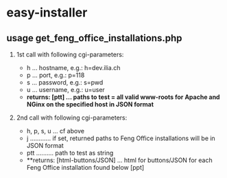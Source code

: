 # easy-installer

## usage get_feng_office_installations.php

1. 1st call with following cgi-parameters:
   - h ... hostname, e.g.: h=dev.ilia.ch
   - p ... port, e.g.: p=118 
   - s ... password, e.g.: s=pwd
   - u ... username, e.g.: u=user
   - **returns: [ptt] ... paths to test = all valid www-roots for Apache and NGinx on the specified host in JSON format**

2. 2nd call with following cgi-parameters:
   - h, p, s, u ... cf above
   - j ............ if set, returned paths to Feng Office installations will be in JSON format
   - ptt .......... path to test as string
   - **returns: [html-buttons/JSON] ... html for buttons/JSON for each Feng Office installation found below [ppt]
   
   	